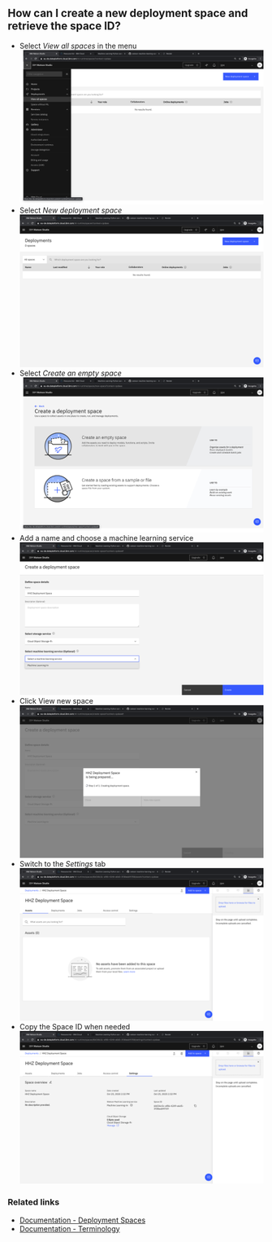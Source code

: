 ## How can I create a new deployment space and retrieve the space ID?

- Select _View all spaces_ in the menu
![](./screenshots/1.png)
- Select _New deployment space_
![](./screenshots/2.png)
- Select _Create an empty space_
![](./screenshots/3.png)
- Add a name and choose a machine learning service
![](./screenshots/4.png)
- Click View new space
![](./screenshots/5.png)
- Switch to the _Settings_ tab
![](./screenshots/6.png)
- Copy the Space ID when needed
![](./screenshots/7.png)

### Related links
- [Documentation - Deployment Spaces](https://dataplatform.cloud.ibm.com/docs/content/wsj/analyze-data/ml-spaces_local.html)
- [Documentation - Terminology](https://dataplatform.cloud.ibm.com/docs/content/wsj/analyze-data/ml-terminology.html)

